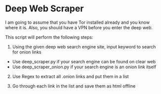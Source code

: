 # Deep Web Scraper

I am going to assume that you have Tor installed already and you know where it is. Also, you should have a VPN before you enter the deep web.

This script will perform the following steps:

1. Using the given deep web search engine site, input keyword to search for onion links
- Use deep_scraper.py if your search engine can be found on clear web
- Use deep_scraper_onion.py if your search engine is an onion link itself

2. Use Regex to extract all .onion links and put them in a list

3. Go through each link in the list and save them as html offline
